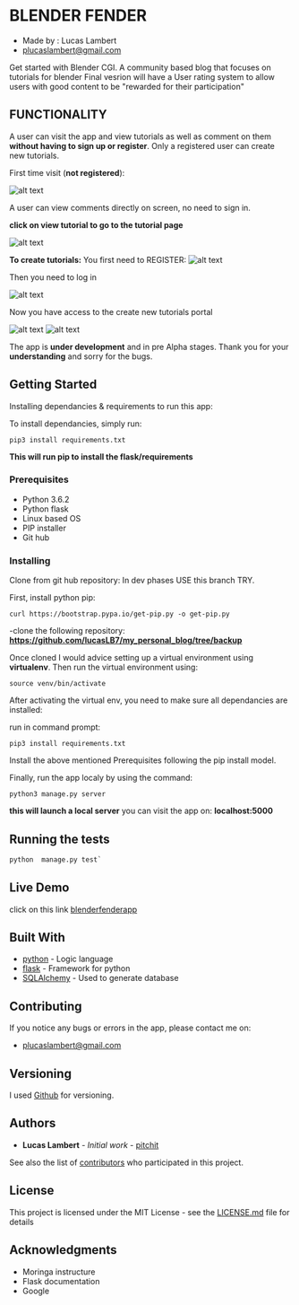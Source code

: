 # BLENDER FENDER
- Made by : Lucas Lambert
- plucaslambert@gmail.com

Get started with Blender CGI.
A community based blog that focuses on tutorials for blender
Final vesrion will have a User rating system to allow users with good content to be "rewarded for their participation"

## FUNCTIONALITY

A user can visit the app and view tutorials as well as comment on them **without having to sign up or register**.
Only a registered user can create new tutorials.

First time visit (**not registered**):

![alt text](/app/static/images/scrn-shot1.png)

A user can view comments directly on screen, no need to sign in.

**click on view tutorial to go to the tutorial page**

![alt text](/app/static/images/ss2.png)

**To create tutorials:**
You first need to REGISTER:
![alt text](/app/static/images/register.png)

Then you need to log in

![alt text](/app/static/images/login.png)

Now you have access to the create new tutorials portal

![alt text](/app/static/images/adminportal.png)
![alt text](/app/static/images/createPost.png)


The app is **under development** and in pre Alpha stages. Thank you for your **understanding** and sorry for the bugs. 


## Getting Started

Installing dependancies & requirements to run this app:

To install dependancies, simply run:

```pip3 install requirements.txt```

**This will run pip to install the flask/requirements**


### Prerequisites

- Python 3.6.2
- Python flask
- Linux based OS
- PIP installer
- Git hub

### Installing

Clone from git hub repository:
In dev phases USE this branch TRY.


First, install python pip:
```
curl https://bootstrap.pypa.io/get-pip.py -o get-pip.py
```

-clone the following repository: **https://github.com/lucasLB7/my_personal_blog/tree/backup**

Once cloned I would advice setting up a virtual environment using **virtualenv**.
Then run the virtual environment using:

```
source venv/bin/activate
```
After activating the virtual env, you need to make sure all dependancies are installed:

run in command prompt:

```
pip3 install requirements.txt
```

Install the above mentioned Prerequisites following the pip install model.

Finally, run the app localy by using the command:
```
python3 manage.py server
```
__this will launch a local server__ you can visit the app on: __localhost:5000__


## Running the tests
```python 
python  manage.py test`
```

## Live Demo
click on this link [blenderfenderapp](https://blenderfenderapp.herokuapp.com)

## Built With

* [python](https://www.python.org/) - Logic language
* [flask](http://flask.pocoo.org/) - Framework for python
* [SQLAlchemy](https://www.sqlalchemy.org/) - Used to generate database

## Contributing

If you notice any bugs or errors in the app, please contact me on:
- plucaslambert@gmail.com


## Versioning

I used [Github](http://github.com/) for versioning.  

## Authors

* **Lucas Lambert** - *Initial work* - [pitchit](https://github.com/PurpleBooth)

See also the list of [contributors](https://github.com/your/project/contributors) who participated in this project.

## License

This project is licensed under the MIT License - see the [LICENSE.md](LICENSE.md) file for details

## Acknowledgments

* Moringa instructure
* Flask documentation
* Google

